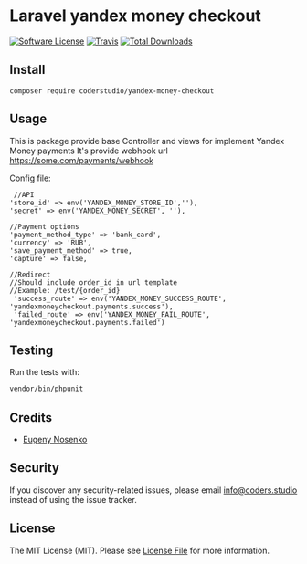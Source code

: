 # Laravel yandex money checkout

[![Software License](https://img.shields.io/badge/license-MIT-brightgreen.svg?style=flat-square)](LICENSE.md)
[![Travis](https://img.shields.io/travis/codersStudio/yandex-money-checkout.svg?style=flat-square)]()
[![Total Downloads](https://img.shields.io/packagist/dt/codersStudio/yandex-money-checkout.svg?style=flat-square)](https://packagist.org/packages/codersStudio/yandex-money-checkout)

## Install
`composer require coderstudio/yandex-money-checkout`

## Usage
This is package provide base Controller and views for implement Yandex Money payments
It's provide webhook url https://some.com/payments/webhook

Config file:

     //API
    'store_id' => env('YANDEX_MONEY_STORE_ID',''),
    'secret' => env('YANDEX_MONEY_SECRET', ''),

    //Payment options
    'payment_method_type' => 'bank_card',
    'currency' => 'RUB',
    'save_payment_method' => true,
    'capture' => false,

    //Redirect
    //Should include order_id in url template
    //Example: /test/{order_id}
     'success_route' => env('YANDEX_MONEY_SUCCESS_ROUTE', 'yandexmoneycheckout.payments.success'),
     'failed_route' => env('YANDEX_MONEY_FAIL_ROUTE', 'yandexmoneycheckout.payments.failed')


## Testing
Run the tests with:

``` bash
vendor/bin/phpunit
```

## Credits

- [Eugeny Nosenko](https://github.com/imjonos)

## Security
If you discover any security-related issues, please email info@coders.studio instead of using the issue tracker.

## License
The MIT License (MIT). Please see [License File](/LICENSE.md) for more information.
